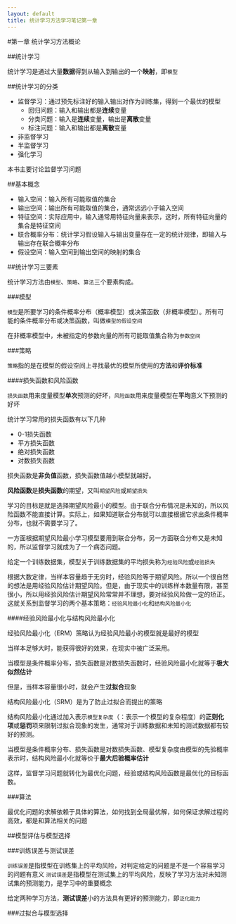```yaml
---
layout: default
title: 统计学习方法学习笔记第一章
---
```


#第一章 统计学习方法概论

##统计学习

统计学习是通过大量**数据**得到从输入到输出的一个**映射**，即`模型`

##统计学习的分类

- 监督学习：通过预先标注好的输入输出对作为训练集，得到一个最优的模型
	+ 回归问题：输入和输出都是**连续**变量
	+ 分类问题：输入是**连续**变量，输出是**离散**变量
	+ 标注问题：输入和输出都是**离散**变量
- 非监督学习
- 半监督学习
- 强化学习

本书主要讨论监督学习问题

##基本概念

- 输入空间：输入所有可能取值的集合
- 输出空间：输出所有可能取值的集合，通常远远小于输入空间
- 特征空间：实际应用中，输入通常用特征向量来表示，这时，所有特征向量的集合是特征空间
- 联合概率分布：统计学习假设输入与输出变量存在一定的统计规律，即输入与输出存在联合概率分布
- 假设空间：输入空间到输出空间的映射的集合

##统计学习三要素

统计学习方法由`模型`、`策略`、`算法`三个要素构成。

###模型

`模型`是所要学习的条件概率分布（概率模型）或决策函数（非概率模型）。所有可能的条件概率分布或决策函数，叫做`模型的假设空间`

在非概率模型中，未被指定的参数向量的所有可能取值集合称为`参数空间`

###策略

`策略`指的是在模型的假设空间上寻找最优的模型所使用的**方法**和**评价标准**

####损失函数和风险函数

`损失函数`用来度量模型**单次**预测的好坏，`风险函数`用来度量模型在**平均**意义下预测的好坏

统计学习常用的损失函数有以下几种

- 0-1损失函数
- 平方损失函数
- 绝对损失函数
- 对数损失函数

损失函数是**非负值**函数，损失函数值越小模型就越好。

**风险函数**是**损失函数**的期望，又叫`期望风险`或`期望损失`

学习的目标是就是选择期望风险最小的模型。由于联合分布情况是未知的，所以风险函数不能直接计算。实际上，如果知道联合分布就可以直接根据它求出条件概率分布，也就不需要学习了。

一方面根据期望风险最小学习模型要用到联合分布，另一方面联合分布又是未知的，所以监督学习就成为了一个病态问题。

给定一个训练数据集，模型关于训练数据集的平均损失称为`经验风险`或`经验损失`

根据大数定律，当样本容量趋于无穷时，经验风险等于期望风险。所以一个很自然的想法是用经验风险估计期望风险。但是，由于现实中的训练样本数量有限，甚至很小，所以用经验风险估计期望风险常常并不理想，要对经验风险做一定的矫正。这就关系到监督学习的两个基本策略：`经验风险最小化`和`结构风险最小化`

####经验风险最小化与结构风险最小化

经验风险最小化（ERM）策略认为经验风险最小的模型就是最好的模型

当样本足够大时，能获得很好的效果，在现实中被广泛采用。

当模型是条件概率分布，损失函数是对数损失函数时，经验风险最小化就等于**极大似然估计**

但是，当样本容量很小时，就会产生**过拟合**现象

结构风险最小化（SRM）是为了防止过拟合而提出的策略

结构风险最小化通过加入表示`模型复杂度`（：表示一个模型的复杂程度）的**正则化项**或**惩罚**项来限制过拟合现象的发生，通常对于训练数据和未知的测试数据都有较好的预测。

当模型是条件概率分布、损失函数是对数损失函数、模型复杂度由模型的先验概率表示时，结构风险最小化就等价于**最大后验概率估计**

这样，监督学习问题就转化为最优化问题，经验或结构风险函数是最优化的目标函数。

###算法

最优化问题的求解依赖于具体的算法，如何找到全局最优解，如何保证求解过程的高效，都是和算法相关的问题

##模型评估与模型选择

###训练误差与测试误差

`训练误差`是指模型在训练集上的平均风险，对判定给定的问题是不是一个容易学习的问题有意义
`测试误差`是指模型在测试集上的平均风险，反映了学习方法对未知测试集的预测能力，是学习中的重要概念

给定两种学习方法，**测试误差**小的方法具有更好的预测能力，即`泛化能力`

###过拟合与模型选择